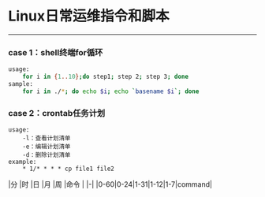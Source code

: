 # Linux日常运维指令和脚本
------
### case 1：shell终端for循环
```bash
usage:
    for i in {1..10};do step1; step 2; step 3; done
sample:
    for i in ./*; do echo $i; echo `basename $i`; done
```    

### case 2：crontab任务计划
```
usage:
    -l：查看计划清单
    -e：编辑计划清单
    -d：删除计划清单
example:
    * 1/* * * * cp file1 file2
```

|分  |时  |日  |月  |周 |命令   |
|-|
|0-60|0-24|1-31|1-12|1-7|command|
